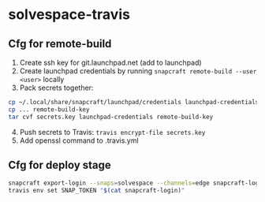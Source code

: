 # solvespace-travis

##  Cfg for remote-build

1. Create ssh key for git.launchpad.net (add to launchpad)
2. Create launchpad credentials by running ```snapcraft remote-build --user <user>``` locally
3. Pack secrets together:

```bash
cp ~/.local/share/snapcraft/launchpad/credentials launchpad-credentials
cp ... remote-build-key
tar cvf secrets.key launchpad-credentials remote-build-key
```
4. Push secrets to Travis: ```travis encrypt-file secrets.key```
5. Add openssl command to .travis.yml

## Cfg for deploy stage

```bash
snapcraft export-login --snaps=solvespace --channels=edge snapcraft-login
travis env set SNAP_TOKEN "$(cat snapcraft-login)"
```
